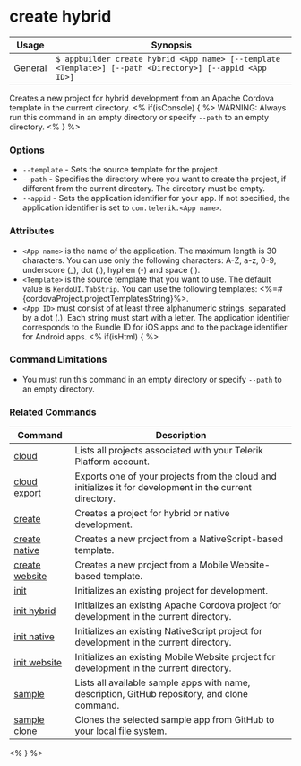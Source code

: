create hybrid
==========

Usage | Synopsis
------|-------
General | `$ appbuilder create hybrid <App name> [--template <Template>] [--path <Directory>] [--appid <App ID>]`

Creates a new project for hybrid development from an Apache Cordova template in the current directory.
<% if(isConsole) { %>
WARNING: Always run this command in an empty directory or specify `--path` to an empty directory.
<% } %>
### Options
* `--template` - Sets the source template for the project.
* `--path` - Specifies the directory where you want to create the project, if different from the current directory. The directory must be empty.
* `--appid` - Sets the application identifier for your app. If not specified, the application identifier is set to `com.telerik.<App name>`. 

### Attributes
* `<App name>` is the name of the application. The maximum length is 30 characters. You can use only the following characters: A-Z, a-z, 0-9, underscore (_), dot (.), hyphen (-) and space ( ).
* `<Template>` is the source template that you want to use. The default value is `KendoUI.TabStrip`. You can use the following templates: <%=#{cordovaProject.projectTemplatesString}%>.
* `<App ID>` must consist of at least three alphanumeric strings, separated by a dot (.). Each string must start with a letter. The application identifier corresponds to the Bundle ID for iOS apps and to the package identifier for Android apps. 
<% if(isHtml) { %>
### Command Limitations

* You must run this command in an empty directory or specify `--path` to an empty directory.

### Related Commands

Command | Description
----------|----------
[cloud](cloud.html) | Lists all projects associated with your Telerik Platform account.
[cloud export](cloud-export.html) | Exports one of your projects from the cloud and initializes it for development in the current directory.
[create](create.html) | Creates a project for hybrid or native development.
[create native](create-native.html) | Creates a new project from a NativeScript-based template.
[create website](create-website.html) | Creates a new project from a Mobile Website-based template.
[init](init.html) | Initializes an existing project for development.
[init hybrid](init-hybrid.html) | Initializes an existing Apache Cordova project for development in the current directory.
[init native](init-native.html) | Initializes an existing NativeScript project for development in the current directory.
[init website](init-website.html) | Initializes an existing Mobile Website project for development in the current directory.
[sample](sample.html) | Lists all available sample apps with name, description, GitHub repository, and clone command.
[sample clone](sample-clone.html) | Clones the selected sample app from GitHub to your local file system.
<% } %>